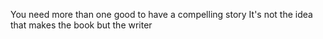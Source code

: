 You need more than one good to have a compelling story
It's not the idea that makes the book but the writer